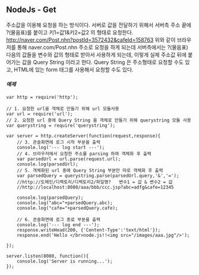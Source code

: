 ## NodeJs - Get

주소값을 이용해 요청을 하는 방식이다.
서버로 값을 전달하기 위해서 서버측 주소 끝에 ?(물음표)를 붙이고 키1=값1&키2=값2 의 형태로 요청한다.
http://naver.com/Post.nhn?postId=3572432&cafeId=158763
위와 같이 브라우저를 통해 naver.com/Post.nhn 주소로 요청을 하게 되는데 서버측에서는 ?(물음표) 다음의 값들을 변수와 값의 형태로 받아서 사용하게 되는데, 이렇게 실제 주소값 뒤에 붙어가는 값을 Query String 이라고 한다.
Query String 은 주소형태로 요청할 수도 있고, HTML에 있는 form 태그를 사용해서 요청할 수도 있다.


#### *예제*
```
var http = require('http');

// 1. 요청한 url을 객체로 만들기 위해 url 모듈사용
var url = require('url');
// 2. 요청한 url 중에 Query String 을 객체로 만들기 위해 querystring 모듈 사용
var querystring = require('querystring');

var server = http.createServer(function(request,response){
    // 3. 콘솔화면에 로그 시작 부분을 출력
    console.log('--- log start ---');
    // 4. 브라우저에서 요청한 주소를 parsing 하여 객체화 후 출력
    var parsedUrl = url.parse(request.url);
    console.log(parsedUrl);
    // 5. 객체화된 url 중에 Query String 부분만 따로 객체화 후 출력
    var parsedQuery = querystring.parse(parsedUrl.query,'&','=');
    //http://도메인/디렉토리/디렉토리2/파일명?   변수1 = 값 & 변수2 = 값
    //http://localhost:8080/aaa/bbb/ccc.jsp?abc=adfg&cafe=12345

    console.log(parsedQuery);
    console.log("abc="+parsedQuery.abc);
    console.log("cafe="+parsedQuery.cafe);

    // 6. 콘솔화면에 로그 종료 부분을 출력
    console.log('--- log end ---');
    response.writeHead(200, {'Content-Type':'text/html'});
    response.end('Hello </br>node.js!!<img src="/images/aaa.jpg"/>');

});

server.listen(8080, function(){
    console.log('Server is running...');
});
```

